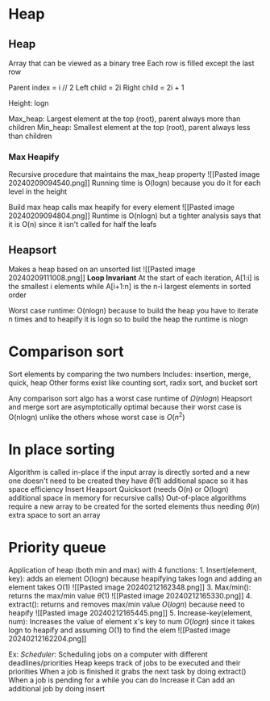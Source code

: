 # Heap
## Heap
Array that can be viewed as a binary tree
Each row is filled except the last row

Parent index = i // 2
Left child = 2i
Right child = 2i + 1

Height: logn

Max_heap: Largest element at the top (root), parent always more than children
Min_heap: Smallest element at the top (root), parent always less than children

### Max Heapify
Recursive procedure that maintains the max_heap property
![[Pasted image 20240209094540.png]]
Running time is O(logn) because you do it for each level in the height

Build max heap calls max heapify for every element
![[Pasted image 20240209094804.png]]
Runtime is O(nlogn) but a tighter analysis says that it is O(n) since it isn't called for half the leafs

## Heapsort
Makes a heap based on an unsorted list
![[Pasted image 20240209111008.png]]
**Loop Invariant** At the start of each iteration, A\[1:i] is the smallest i elements while A\[i+1:n] is the n-i largest elements in sorted order

Worst case runtime: O(nlogn) because to build the heap you have to iterate n times and to heapify it is logn so to build the heap the runtime is nlogn

# Comparison sort
Sort elements by comparing the two numbers
Includes: insertion, merge, quick, heap
Other forms exist like counting sort, radix sort, and bucket sort

Any comparison sort algo has a worst case runtime of $\Omega(nlogn)$ 
	Heapsort and merge sort are asymptotically optimal because their worst case is O(nlogn) unlike the others whose worst case is $O(n^2)$ 


# In place sorting
Algorithm is called in-place if the input array is directly sorted and a new one doesn't need to be created they have $\theta(1)$ additional space so it has space efficiency
	Insert
	Heapsort
	Quicksort (needs O(n) or O(logn) additional space in memory for recursive calls)
Out-of-place algorithms require a new array to be created for the sorted elements thus needing $\theta(n)$ extra space to sort an array

# Priority queue
Application of heap (both min and max) with 4 functions:
	1. Insert(element, key): adds an element O(logn) because heapifying takes logn and adding an element takes O(1) ![[Pasted image 20240212162348.png]]
	3. Max/min(): returns the max/min value $\theta(1)$ ![[Pasted image 20240212165330.png]]
	4. extract(): returns and removes max/min value $O(logn)$ because need to heapify ![[Pasted image 20240212165445.png]]
	5. Increase-key(element, num): Increases the value of element x's key to num $O(logn)$ since it takes logn to heapify and assuming O(1) to find the elem ![[Pasted image 20240212162204.png]] 

Ex: *Scheduler*: Scheduling jobs on a computer with different deadlines/priorities
	Heap keeps track of jobs to be executed and their priorities
	When a job is finished it grabs the next task by doing extract()
	When a job is pending for a while you can do Increase it
	Can add an additional job by doing insert
	